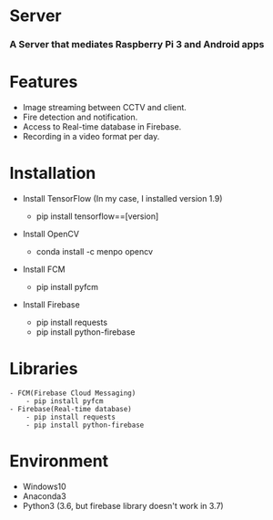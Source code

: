 # Server
<h3><b>A Server that mediates Raspberry Pi 3 and Android apps</b></h3>

# Features
- Image streaming between CCTV and client.
- Fire detection and notification.
- Access to Real-time database in Firebase.
- Recording in a video format per day.

# Installation
- Install TensorFlow (In my case, I installed version 1.9)
    - pip install tensorflow==[version]
    
- Install OpenCV
    - conda install -c menpo opencv
    
- Install FCM
    - pip install pyfcm
    
- Install Firebase
    - pip install requests
    - pip install python-firebase

# Libraries
    - FCM(Firebase Cloud Messaging)
        - pip install pyfcm
    - Firebase(Real-time database)
        - pip install requests
        - pip install python-firebase

# Environment
- Windows10
- Anaconda3 
- Python3 (3.6, but firebase library doesn't work in 3.7)
